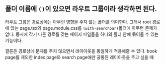 ## 폴더 이름에 `()`이 있으면 라우트 그룹이라 생각하면 된다.

라우트 그룹은 경로상에는 아무런 영향을 주지 않는 폴더를 의미한다. 그래서 root 경로에 있는 page.tsx와 page.module.css를 `(with-searchbar)`폴더에 아무런 문제가 없다.
동시에 각기 다른 경로를 갖는 페이지 파일들을 하나의 폴더 안에 묶어둘 수 있는 기능이다.

결론은 경로상에 문제를 주지 않으면서 레이아웃을 동일하게 적용해줄 수 있다.
book page를 제외한 index page와 search page에만 공통된 레이아웃을 주고 싶을 때
